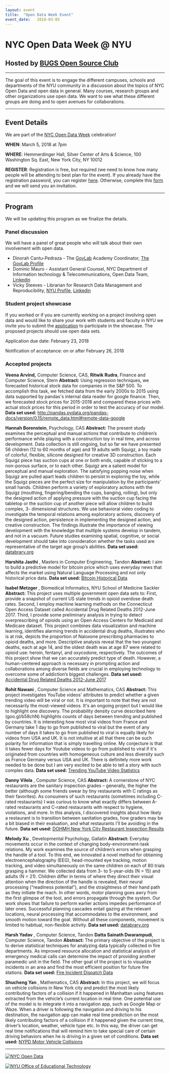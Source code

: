 ```yaml
---
layout: event
title:  "Open Data Week Event"
event_date:   2018-03-05
---
```


# NYC Open Data Week @ NYU
## Hosted by [BUGS Open Source Club](https://bugs-nyu.github.io/)

--------------------------------------------------------------

The goal of this event is to engage the different campuses, schools and
departments of the NYU community in a discussion about the topics of NYC
Open Data and open data in general. Many courses, research groups and
other organizations use open data. We want to see what these different
groups are doing and to open avenues for collaborations.

--------------------------------------------------------------

## Event Details

We are part of the [NYC Open Data Week](https://www.open-data.nyc/)
celebration!

**WHEN**: March 5, 2018 at 7pm

**WHERE**: Hemmerdinger Hall, Silver Center of Arts & Science, 100
Washington Sq. East, New York City, NY 10012

**REGISTER**: Registration is free, but required (we need to know how many
people will be attending to best plan for the event). If you already
have the registration password, you can register
[here](https://www.eventbrite.com/e/nyc-open-data-week-nyu-hosted-by-bugs-tickets-42397663553).
Otherwise, complete this [form](https://goo.gl/forms/jGNMekxQ52ucYwbz1)
and we will send you an invitation.

--------------------------------------------------------------

## Program

We will be updating this program as we finalize the details.

### Panel discussion

We will have a panel of great people who will talk about their own
involvement with open data.

- Dinorah Cantu-Pedraza - The [GovLab](http://www.thegovlab.org/) Academy Coordinator, [The GovLab Profile](http://www.thegovlab.org/team.html#dinorah-cantu-pedraza)
- Dominic Mauro - Assistant General Counsel, NYC Department of Information technology & Telecommunications, Open Data Team, [Linkedin](https://www.linkedin.com/in/dominicmauro/)
- Vicky Steeves - Librarian for Research Data Management and Reproducibility, [NYU Profile](https://library.nyu.edu/people/victoria-steeves/), [Linkedin](https://www.linkedin.com/in/victoriaisteeves/)


### Student project showcase

If you worked or if you are currently working on a project involving
open data and would like to share your work with students and faculty in
NYU we invite you to submit the
[application](https://goo.gl/forms/jGNMekxQ52ucYwbz1) to participate in
the showcase. The proposed projects should use open data sets.

Application due date: February 23, 2018

Notification of acceptance: on or after February 26, 2018

### Accepted projects

**Veena Arvind,** Computer Science, CAS,
**Ritwik Rudra**, Finance and Computer Science, Stern
**Abstract:** Using regression techniques, we forecasted historical stock data for companies in the S&P 500. To accomplish this task, we
fetched data from the early 2000s to 2015 using data supported by pandas's internal data reader for google finance. Then, we forecasted
stock prices for 2015-2018 and compared these prices with actual stock prices for this period in order to test the accuracy of our model.
**Data set used:**
<http://pandas.pydata.org/pandas-docs/version/0.15/remote_data.html#remote-data-google>

**Hannah Borenstein**, Psychology, CAS
**Abstract:** The present study examines the perceptual and manual actions that contribute to children’s performance while playing with a
construction toy in real time, and across development. Data collection is still ongoing, but so far we have presented 56 children (12 to 60
months of age) and 19 adults with Squigz, a toy made of colorful, flexible, silicone designed for creative 3D construction. Each Squigz piece has suction cups at one or both ends, capable of sticking to a non-porous surface, or to each other. Squigz are a salient model for perceptual and manual exploration. The satisfying popping noise when Squigz are pulled apart leads children to persist in exploring the toy,
while the Squigz pieces are the perfect size for manipulation by the participants’ small hands. Children perform a variety of exploratory
actions with the Squigz (mouthing, fingering/bending the cups, banging, rolling), but only the designed action of applying pressure with the
suction cup facing the tabletop or the suction cup of another piece will allow children to build complex, 3- dimensional structures. We use
behavioral video coding to investigate the temporal relations among exploratory actions, discovery of the designed action, persistence in
implementing the designed action, and creative construction. The findings illustrate the importance of viewing development with the knowledge that multiple systems develop in tandem, and not in a vacuum. Future studies examining spatial, cognitive, or social development should take into consideration whether the tasks used are representative of the target age group’s abilities.
**Data set used:** [databrary.org](https://nyu.databrary.org/)

**Harshita Jasthi** , Masters in Computer Engineering, Tandon
**Abstract:** I aim to build a predictive model for bitcoin price which uses everyday news that affects the market using Natural Language
Processing and not only historical price data.
**Data set used:** [Bitcoin Historical
Data](https://www.kaggle.com/mczielinski/bitcoin-historical-data)

**Isabel Metzger** , Biomedical Informatics, NYU School of Medicine
Sackler
**Abstract:** This project uses multiple government open data sets to: First, provide a snapshot of current US state trends in opioid overdose
death rates. Second, I employ machine learning methods on the Connecticut Open Access Dataset called Accidental Drug Related Deaths 2012-June 2017. Third, I provide some preliminary analysis in trying to detect overprescribing of opioids using an Open Access Centers for Medicaid and Medicare dataset. This project combines data visualization and machine learning, identifies alarming trends in accidental drug deaths, illustrates who is at risk, depicts the proportion of Naloxone prescribing pharmacies to opioid deaths, and more. Descriptive analysis reveal that the two youngest deaths, each at age 14, and the oldest death was at age 87 were related to opioid use: heroin, fentanyl, and oxycodone, respectively. The outcomes of this project show that we can accurately predict type of death. However, a human-centered approach is necessary in prompting action and collaborations among diverse fields are crucial in employing technology to overcome some of addiction’s biggest challenges.
**Data set used:** [Accidental Drug Related Deaths 2012-June
2017](https://catalog.data.gov/dataset/accidental-drug-related-deaths-january-2012-sept-2015)

**Rohit Nawani** , Computer Science and Mathematics, CAS
**Abstract:** This project investigates YouTube videos' attributes to predict whether a given trending video will be viral or not. It is important to note that they are not necessarily the most-viewed videos. It's an ongoing project but I would like to highlight one discovery. The probability density curve described here (goo.gl/b58chN) highlights counts of days between trending and published by countries. It is interesting how most viral videos from France and Germany take 1 day to go from published to viral but the event of any number of days it takes to go from published to viral is equally likely for videos from USA and UK. It is not intuitive at all that there can be such polarity for information that is simply travelling online. My conjecture is that it takes fewer days for Youtube videos to go from published to viral if it's originated from countries with homogeneous culture and less diversity such as France Germany versus USA and UK. There is definitely more work needed to be done but I am very excited to be able to tell a story with such complex data.
**Data set used:** [Trending YouTube Video
Statistics](https://www.kaggle.com/datasnaek/youtube-new)

**Danny Vilela** , Computer Science, CAS
**Abstract:** A cornerstone of NYC restaurants are the sanitary inspection grades – generally, the higher the better (although some friends swear by tiny restaurants with C ratings as their favorites). As consumers of such restaurants (sometimes including C-rated restaurants) I was curious to know what exactly differs between A-rated restaurants and C-rated restaurants with respect to hygiene, violations, and more. In this analysis, I discovered insights about how likely a restaurant is to transition between sanitation grades, how graders may be a bit biased in their evaluation, and what restaurants I'll be avoiding in the future.
**Data set used:** [DOHMH New York City Restaurant Inspection
Results](https://data.cityofnewyork.us/Health/DOHMH-New-York-City-Restaurant-Inspection-Results/43nn-pn8j)

**Melody Xu** , Developmental Psychology, Gallatin
**Abstract:** Everyday movements occur in the context of changing body-environment-task relations. My work examines the source of children’s errors when grasping the handle of a tool. To this end, we innovated a novel method for obtaining electroencephalography (EEG), head-mounted eye tracking, motion tracking, and video simultaneously on the same children on each of 80 trials grasping a hammer. We collected data from 3- to 5-year-olds (N = 15) and adults (N = 21). Children differ in terms of where they direct their visual attention when the direction of the handle is revealed, their neural processing (“readiness potential”), and the straightness of their hand path as they initiate the reach. In other words, motor planning goes awry from the first glimpse of the tool, and errors propagate through the system. Our work shows that failure to perform earlier actions impedes performance of later ones. Successful planning cascades entail gazing at the relevant locations, neural processing that accommodates to the environment, and smooth motion toward the goal. Without all these components, movement is limited to habitual, non-flexible activity.
**Data set used:** [databrary.org](https://nyu.databrary.org/)

**Harsh Yadav** , Computer Science, Tandon
**Datta Sainath Dwarampudi**, Computer Science, Tandon
**Abstract:** The primary objective of the project is to derive statistical techniques for analyzing data typically collected in fire departments. As improved resource allocation and statistical analysis of emergency medical calls can determine the impact of providing another
paramedic unit in the field. The other goal of the project is to visualize incidents in an area and find the most efficient position for
future fire stations.
**Data set used:** [Fire Incident Dispatch
Data](https://data.cityofnewyork.us/Public-Safety/Fire-Incident-Dispatch-Data/8m42-w767)

**Shucheng Yan** , Mathematics, CAS
**Abstract:** In this project, we will focus on vehicle collisions in New York city and predict the most likely contributing factors of a collision if it happened in Manhattan using features extracted from the vehicle’s current location in real time. One potential use of the model is to integrate it into a navigation app, such as Google Map or Waze. When a driver is following the navigation and driving to his destination, the navigation app can make real time prediction on the most likely contributing factors of a collision if it happened given the current time, driver’s location, weather, vehicle type etc. In this way, the driver can get real time notifications that will remind him to take special care of certain driving behaviors when he is driving in a given set of conditions. 
**Data set used:** [NYPD Motor Vehicle
Collisions](https://data.cityofnewyork.us/Public-Safety/NYPD-Motor-Vehicle-Collisions/h9gi-nx95/data)

------------------------------------------------------------------------

[![NYC Open
Data](https://www.open-data.nyc/wp-content/uploads/2018/01/NYCOpenData_Logo-1-300x52.png)](https://opendata.cityofnewyork.us/)

[![NYU Office of Educational
Technology](https://18798-presscdn-pagely.netdna-ssl.com/fas-edtech/wp-content/uploads/sites/354/2014/09/logoNav3.png)](https://wp.nyu.edu/fas-edtech//)

